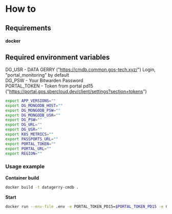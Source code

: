 # How to

## Requirements
#### docker

## Required environment variables

DG_USR - DATA GERRY ("https://cmdb.common.gos-tech.xyz/") Login, "portal_monitoring" by default<br>
DG_PSW - Your Bitwarden Password<br>
PORTAL_TOKEN - Token from portal pd15 ("https://portal.gos.sbercloud.dev/client/settings?section=tokens") <br>

```bash
export APP_VERSIONS=""
export DG_MONGODB_HOST=""
export DG_MONGODB_PSW=""
export DG_MONGODB_USR=""
export DG_PSW=""
export DG_URL=""
export DG_USR=""
export K8S_METRICS=""
export PASSPORTS_URL=""
export PORTAL_TOKEN=""
export PORTAL_URL=""
export REGION=""

```

### Usage example

**Container build**
```bash
docker build -t datagerry-cmdb .   
```

**Start** 
```bash
docker run --env-file .env -e PORTAL_TOKEN_PD15=$PORTAL_TOKEN_PD15 -e CMDB_LOGIN=$CMDB_LOGIN -e CMDB_PASSWORD=$CMDB_PASSWORD --rm -it datagerry-cmdb
```